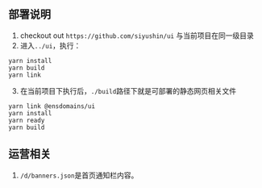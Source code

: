 ## 部署说明

1. checkout out `https://github.com/siyushin/ui` 与当前项目在同一级目录
2. 进入`../ui`，执行：

```shell
yarn install
yarn build
yarn link
```

3. 在当前项目下执行后，`./build`路径下就是可部署的静态网页相关文件

```shell
yarn link @ensdomains/ui
yarn install
yarn ready
yarn build
```

## 运营相关

1. `/d/banners.json`是首页通知栏内容。
